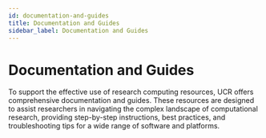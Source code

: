 ```yaml
---
id: documentation-and-guides
title: Documentation and Guides
sidebar_label: Documentation and Guides
---
```


# Documentation and Guides

To support the effective use of research computing resources, UCR offers comprehensive documentation and guides. These resources are designed to assist researchers in navigating the complex landscape of computational research, providing step-by-step instructions, best practices, and troubleshooting tips for a wide range of software and platforms.
